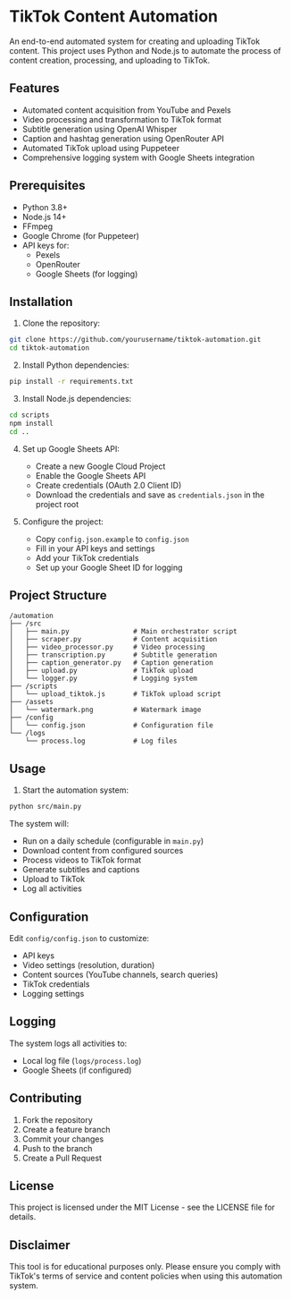 # TikTok Content Automation

An end-to-end automated system for creating and uploading TikTok content. This project uses Python and Node.js to automate the process of content creation, processing, and uploading to TikTok.

## Features

- Automated content acquisition from YouTube and Pexels
- Video processing and transformation to TikTok format
- Subtitle generation using OpenAI Whisper
- Caption and hashtag generation using OpenRouter API
- Automated TikTok upload using Puppeteer
- Comprehensive logging system with Google Sheets integration

## Prerequisites

- Python 3.8+
- Node.js 14+
- FFmpeg
- Google Chrome (for Puppeteer)
- API keys for:
  - Pexels
  - OpenRouter
  - Google Sheets (for logging)

## Installation

1. Clone the repository:
```bash
git clone https://github.com/yourusername/tiktok-automation.git
cd tiktok-automation
```

2. Install Python dependencies:
```bash
pip install -r requirements.txt
```

3. Install Node.js dependencies:
```bash
cd scripts
npm install
cd ..
```

4. Set up Google Sheets API:
   - Create a new Google Cloud Project
   - Enable the Google Sheets API
   - Create credentials (OAuth 2.0 Client ID)
   - Download the credentials and save as `credentials.json` in the project root

5. Configure the project:
   - Copy `config.json.example` to `config.json`
   - Fill in your API keys and settings
   - Add your TikTok credentials
   - Set up your Google Sheet ID for logging

## Project Structure

```
/automation
├── /src
│   ├── main.py                # Main orchestrator script
│   ├── scraper.py             # Content acquisition
│   ├── video_processor.py     # Video processing
│   ├── transcription.py       # Subtitle generation
│   ├── caption_generator.py   # Caption generation
│   ├── upload.py              # TikTok upload
│   └── logger.py              # Logging system
├── /scripts
│   └── upload_tiktok.js       # TikTok upload script
├── /assets
│   └── watermark.png          # Watermark image
├── /config
│   └── config.json            # Configuration file
└── /logs
    └── process.log            # Log files
```

## Usage

1. Start the automation system:
```bash
python src/main.py
```

The system will:
- Run on a daily schedule (configurable in `main.py`)
- Download content from configured sources
- Process videos to TikTok format
- Generate subtitles and captions
- Upload to TikTok
- Log all activities

## Configuration

Edit `config/config.json` to customize:
- API keys
- Video settings (resolution, duration)
- Content sources (YouTube channels, search queries)
- TikTok credentials
- Logging settings

## Logging

The system logs all activities to:
- Local log file (`logs/process.log`)
- Google Sheets (if configured)

## Contributing

1. Fork the repository
2. Create a feature branch
3. Commit your changes
4. Push to the branch
5. Create a Pull Request

## License

This project is licensed under the MIT License - see the LICENSE file for details.

## Disclaimer

This tool is for educational purposes only. Please ensure you comply with TikTok's terms of service and content policies when using this automation system. 